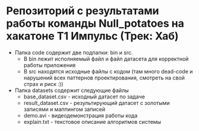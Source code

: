 # Репозиторий с результатами работы команды Null_potatoes на хакатоне Т1 Импульс (Трек: Хаб)
- Папка code содержит две подпапки: bin и src.
  - В bin лежит исполняемый файл и файл датасета для корректной работы приложения
  - В src находятся исходные файлы с кодом (там много dead-code и нарушений всех паттернов проектирования, смотреть на свой страх и риск :))
- Папка datasets содержит следующие файлы
  - base_dataset.csv - исходный датасет по задаче
  - result_dataset.csv - результирующий датасет с золотыми записями и маппингом записей
  - demo.avi - видеодемонстрация работы кода
  - explain.txt - текстовое описание алгоритмов системы
